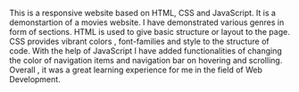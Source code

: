This is a responsive website based on HTML, CSS and JavaScript. It is a demonstartion of a movies website. I have demonstrated various genres in form of sections.
HTML is used to give basic structure or layout to the page.
CSS provides vibrant colors , font-families and style to the structure of code.
With the help of JavaScript I have added functionalities of changing the color of navigation items and navigation bar on hovering and scrolling.
Overall , it was a great learning experience for me in the field of Web Development.
